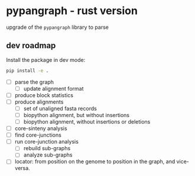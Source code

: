# pypangraph - rust version

upgrade of the `pypangraph` library to parse

## dev roadmap

Install the package in dev mode:

```bash
pip install -e .
```

- [ ] parse the graph
  - [ ] update alignment format
- [ ] produce block statistics
- [ ] produce alignments
  - [ ] set of unaligned fasta records
  - [ ] biopython alignment, but without insertions
  - [ ] biopython alignment, without insertions or deletions
- [ ] core-sinteny analysis
- [ ] find core-junctions
- [ ] run core-junction analysis
  - [ ] rebuild sub-graphs
  - [ ] analyze sub-graphs
- [ ] locator: from position on the genome to position in the graph, and vice-versa.
